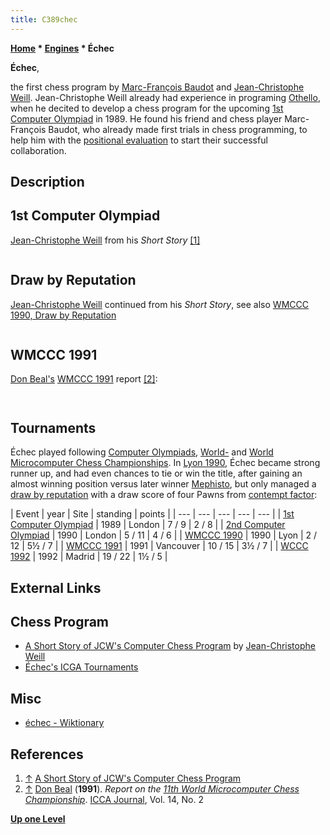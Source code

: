 ```yaml
---
title: C389chec
---
```

**[Home](Home "Home") * [Engines](Engines "Engines") * Échec**

**Échec**,

the first chess program by [Marc-François Baudot](Marc-Fran%C3%A7ois_Baudot "Marc-François Baudot") and [Jean-Christophe Weill](Jean-Christophe_Weill "Jean-Christophe Weill"). Jean-Christophe Weill already had experience in programing [Othello](Othello "Othello"), when he decited
to develop a chess program for the upcoming [1st Computer Olympiad](1st_Computer_Olympiad#Chess "1st Computer Olympiad") in 1989. He found his friend and chess player Marc-François Baudot,
who already made first trials in chess programming, to help him with the [positional evaluation](Evaluation "Evaluation") to start their successful collaboration.

## Description

## 1st Computer Olympiad

[Jean-Christophe Weill](Jean-Christophe_Weill "Jean-Christophe Weill") from his *Short Story* <a id="cite-note-1" href="#cite-ref-1">[1]</a>

```C++Our goal was to make a fast tactical program with a very fast but good [evaluation function](Evaluation_Function "Evaluation Function"). We chose of course to use the [PC/Sq paradigm](Piece-Square_Tables "Piece-Square Tables"). The program was using [Negascout Search](NegaScout "NegaScout") with [Killers](Killer_Heuristic "Killer Heuristic"), [History Killers](History_Heuristic "History Heuristic"), [transposition table](Transposition_Table "Transposition Table"). In one month, we had a reasonable prototype. It made it first entire game just 2 days before the begin of the [Olympiad](1st_Computer_Olympiad#Chess "1st Computer Olympiad"), and won convincingly against [Cyrus](Cyrus "Cyrus") on my [PC](IBM_PC "IBM PC"). Oups, it was giving its pieces for the position so we slow down the positional evaluation. The name of the program was Echec. (Yes, Chess in French is Echecs with a S, but if my French spelling is far better than my English one, it is still really weak. Echec in French is failure !) Well, we had many bugs in the Olympiad but we did not finish the last and eventually we had a draw against [Mephisto](Mephisto_Portorose "Mephisto Portorose"), not so bad. 

```

## Draw by Reputation

[Jean-Christophe Weill](Jean-Christophe_Weill "Jean-Christophe Weill") continued from his *Short Story*, see also [WMCCC 1990, Draw by Reputation](WMCCC_1990#DrawbyReputation "WMCCC 1990")

```C++We rapidly then improved Echec and the version 1.5 finished second of the [1990 World Microcomputer Chess Championship](WMCCC_1990 "WMCCC 1990"). Echec even should have win the tournament since it had a winning position against [Mephisto](Mephisto_Lyon "Mephisto Lyon") but since our new program [Cumulus](Cumulus "Cumulus") was having visibly a bad bug and that we were not sure that the Bug was not in common code shared by Echec, we were happy with a draw and set the [contempt factor](Contempt_Factor "Contempt Factor") to +4. When [Richard Lang](Richard_Lang "Richard Lang") saw that, he set Mephisto's Contempt Factor to -2, laughing. Well of course, we were all thinking that Mephisto should win... Mephisto took a poisoned pawn and then came into a losing position. Echec tried to [repeat the position](Repetitions "Repetitions"), and Mephisto did not want at first but its score went bellow -2 and finally the programs drew ! 

```

## WMCCC 1991

[Don Beal's](Don_Beal "Don Beal") [WMCCC 1991](WMCCC_1991 "WMCCC 1991") report <a id="cite-note-2" href="#cite-ref-2">[2]</a>:

```C++Written by Marc-François Baudot, in association with Jean-Christophe Weill of [Cumulus](Cumulus "Cumulus") (they collaborate on ideas and code, but have different programs reflecting their different opinions and experiments. Échec's [evaluation function](Evaluation_Function "Evaluation Function") includes [piece placement](Piece-Square_Tables "Piece-Square Tables") relative to [pawn structure](Pawn_Structure "Pawn Structure"), pawn structure itself, taking into account of which major or minor pieces are on the board, [mobility](Mobility "Mobility"), etc. (Marc reports that this was badly tuned, with the result that Échec's positional play was poor in the tournament). [Search](Search "Search") techniques include [check extensions](Check_Extensions "Check Extensions") but not [singular extensions](Singular_Extensions "Singular Extensions"), plus extensions for some mate threats and [promotion](Promotions "Promotions"). 


```

## Tournaments

Échec played following  [Computer Olympiads](Computer_Olympiad "Computer Olympiad"), [World-](World_Computer_Chess_Championship "World Computer Chess Championship") and [World Microcomputer Chess Championships](World_Microcomputer_Chess_Championship "World Microcomputer Chess Championship"). In [Lyon 1990](WMCCC_1990 "WMCCC 1990"), Échec became strong runner up, and had even chances to tie or win the title, after gaining an almost winning position versus later winner [Mephisto](Mephisto "Mephisto"), but only managed a [draw by reputation](WMCCC_1990#DrawbyReputation "WMCCC 1990") with a draw score of four Pawns from [contempt factor](Contempt_Factor "Contempt Factor"):

|  Event
|  year
|  Site
|  standing
|  points
|
| --- | --- | --- | --- | --- |
| [1st Computer Olympiad](1st_Computer_Olympiad#Chess "1st Computer Olympiad") |  1989
|  London
|  7 / 9
|  2 / 8
|
| [2nd Computer Olympiad](2nd_Computer_Olympiad#Chess "2nd Computer Olympiad") |  1990
|  London
|  5 / 11
|  4 / 6
|
| [WMCCC 1990](WMCCC_1990 "WMCCC 1990") |  1990
|  Lyon
|  2 / 12
|  5½ / 7
|
| [WMCCC 1991](WMCCC_1991 "WMCCC 1991") |  1991
|  Vancouver
|  10 / 15
|  3½ / 7
|
| [WCCC 1992](WCCC_1992 "WCCC 1992") |  1992
|  Madrid
|  19 / 22
|  1½ / 5
|

## External Links

## Chess Program

- [A Short Story of JCW's Computer Chess Program](http://recherche.enac.fr/~weill/chess.html) by [Jean-Christophe Weill](Jean-Christophe_Weill "Jean-Christophe Weill")
- [Échec's ICGA Tournaments](https://www.game-ai-forum.org/icga-tournaments/program.php?id=229)

## Misc

- [échec - Wiktionary](https://en.wiktionary.org/wiki/%C3%A9chec)

## References

1. <a id="cite-ref-1" href="#cite-note-1">↑</a> [A Short Story of JCW's Computer Chess Program](http://recherche.enac.fr/~weill/chess.html)
1. <a id="cite-ref-2" href="#cite-note-2">↑</a> [Don Beal](Don_Beal "Don Beal") (**1991**). *Report on the [11th World Microcomputer Chess Championship](WMCCC_1991 "WMCCC 1991")*. [ICCA Journal](ICGA_Journal "ICGA Journal"), Vol. 14, No. 2

**[Up one Level](Engines "Engines")**

